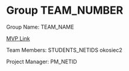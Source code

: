 # Group TEAM_NUMBER
Group Name: TEAM_NAME

[MVP Link]([http://cs196.cs.illinois.edu](https://docs.google.com/document/d/1n2tvtEbumLzEoqeLkpNirz8-5OVupvBVo65eC6oh8Ac/edit)https://docs.google.com/document/d/1n2tvtEbumLzEoqeLkpNirz8-5OVupvBVo65eC6oh8Ac/edit)

Team Members: STUDENTS_NETIDS
okosiec2

Project Manager: PM_NETID
